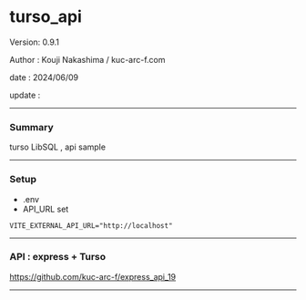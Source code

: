 # turso_api

 Version: 0.9.1

 Author : Kouji Nakashima / kuc-arc-f.com

 date   : 2024/06/09 

 update :

***
### Summary

turso LibSQL , api sample

***
### Setup

* .env
* API_URL set
```
VITE_EXTERNAL_API_URL="http://localhost"
```
***
### API : express + Turso

https://github.com/kuc-arc-f/express_api_19

***


